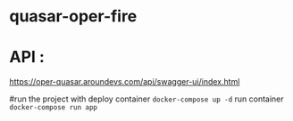 # quasar-oper-fire


# API  : 

https://oper-quasar.aroundevs.com/api/swagger-ui/index.html

#run the project with 
deploy  container
`docker-compose up -d`
run container
`docker-compose run app`
